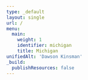 ```yaml
---
type: _default
layout: single
url: /
menu:
  main:
    weight: 1
    identifier: michigan
    title: Michigan
unifiedAlt: 'Dawson Kinsman'
_build:
  publishResources: false
---
```


